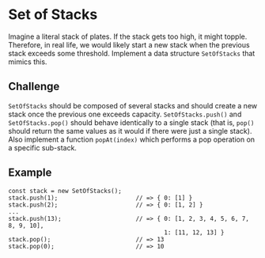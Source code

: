 # Set of Stacks

Imagine a literal stack of plates. If the stack gets too high, it might topple. Therefore, in real life, we would likely start a new stack when the previous stack exceeds some threshold. Implement a data structure `SetOfStacks` that mimics this. 

## Challenge
`SetOfStacks` should be composed of several stacks and should create a new stack once the previous one exceeds capacity. `SetOfStacks.push()` and `SetOfStacks.pop()` should behave identically to a single stack (that is, `pop()` should return the same values as it would if there were just a single stack). Also implement a function `popAt(index)` which performs a pop operation on a specific sub-stack.

## Example

    const stack = new SetOfStacks();
    stack.push(1);                      // => { 0: [1] }
    stack.push(2);                      // => { 0: [1, 2] }
    ...
    stack.push(13);                     // => { 0: [1, 2, 3, 4, 5, 6, 7, 8, 9, 10],
                                                1: [11, 12, 13] }
    stack.pop();                        // => 13
    stack.pop(0);                       // => 10